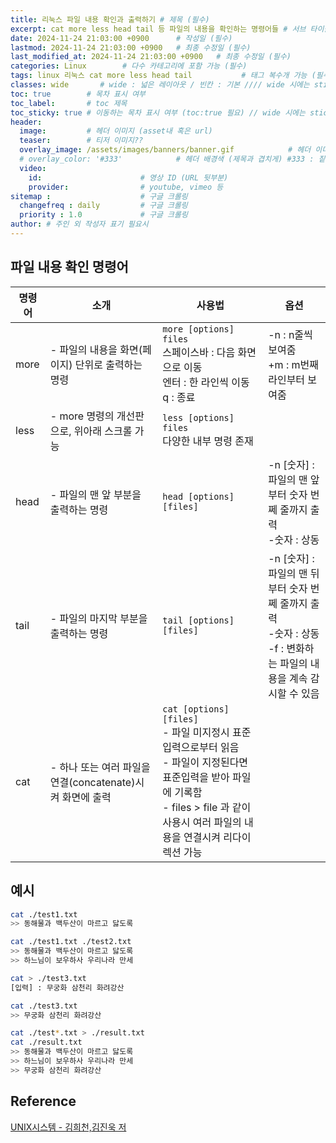 ```yaml
---
title: 리눅스 파일 내용 확인과 출력하기 # 제목 (필수)
excerpt: cat more less head tail 등 파일의 내용을 확인하는 명령어들 # 서브 타이틀이자 meta description (필수)
date: 2024-11-24 21:03:00 +0900      # 작성일 (필수)
lastmod: 2024-11-24 21:03:00 +0900   # 최종 수정일 (필수)
last_modified_at: 2024-11-24 21:03:00 +0900   # 최종 수정일 (필수)
categories: Linux        # 다수 카테고리에 포함 가능 (필수)
tags: linux 리눅스 cat more less head tail           # 태그 복수개 가능 (필수)
classes: wide       # wide : 넓은 레이아웃 / 빈칸 : 기본 //// wide 시에는 sticky toc 불가
toc: true        # 목차 표시 여부
toc_label:       # toc 제목
toc_sticky: true # 이동하는 목차 표시 여부 (toc:true 필요) // wide 시에는 sticky toc 불가
header: 
  image:         # 헤더 이미지 (asset내 혹은 url)
  teaser:        # 티저 이미지??
  overlay_image: /assets/images/banners/banner.gif            # 헤더 이미지 (제목과 겹치게)
  # overlay_color: '#333'            # 헤더 배경색 (제목과 겹치게) #333 : 짙은 회색 (필수)
  video:
    id:                      # 영상 ID (URL 뒷부분)
    provider:                # youtube, vimeo 등
sitemap :                    # 구글 크롤링
  changefreq : daily         # 구글 크롤링
  priority : 1.0             # 구글 크롤링
author: # 주인 외 작성자 표기 필요시
---
```

<!--postNo: 20241124_015-->

## 파일 내용 확인 명령어  

|명령어|소개|사용법|옵션|
|---|---|---|---|
|more|- 파일의 내용을 화면(페이지) 단위로 출력하는 명령|`more [options] files`<br>스페이스바 : 다음 화면으로 이동<br>엔터 : 한 라인씩 이동<br>q : 종료|-n : n줄씩 보여줌<br>+m : m번째 라인부터 보여줌|
|less|- more 명령의 개선판으로, 위아래 스크롤 가능|`less [options] files`<br>다양한 내부 명령 존재||
|head|- 파일의 맨 앞 부분을 출력하는 명령|`head [options] [files]`|-n [숫자] : 파일의 맨 앞부터 숫자 번쩨 줄까지 출력<br>-숫자 : 상동|
|tail|- 파일의 마지막 부분을 출력하는 명령|`tail [options] [files]`|-n [숫자] : 파일의 맨 뒤부터 숫자 번쩨 줄까지 출력<br>-숫자 : 상동<br>-f : 변화하는 파일의 내용을 계속 감시할 수 있음|
|cat|- 하나 또는 여러 파일을 연결(concatenate)시켜 화면에 출력|`cat [options] [files]`<br>- 파일 미지정시 표준입력으로부터 읽음<br>- 파일이 지정된다면 표준입력을 받아 파일에 기록함<br>- files > file 과 같이 사용시 여러 파일의 내용을 연결시켜 리다이렉션 가능||

## 예시  

```bash
cat ./test1.txt
>> 동해물과 백두산이 마르고 닳도록

cat ./test1.txt ./test2.txt
>> 동해물과 백두산이 마르고 닳도록
>> 하느님이 보우하사 우리나라 만세

cat > ./test3.txt
[입력] : 무궁화 삼천리 화려강산

cat ./test3.txt
>> 무궁화 삼천리 화려강산

cat ./test*.txt > ./result.txt
cat ./result.txt
>> 동해물과 백두산이 마르고 닳도록
>> 하느님이 보우하사 우리나라 만세
>> 무궁화 삼천리 화려강산
```

## Reference  

[UNIX시스템 - 김희천,김진욱 저 ](https://search.shopping.naver.com/book/catalog/41474371650)  